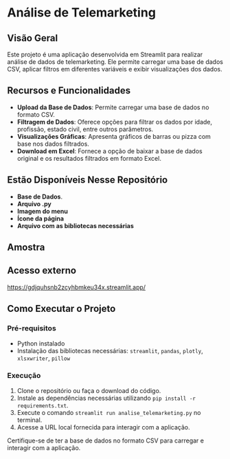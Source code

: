 # Análise de Telemarketing

## Visão Geral

Este projeto é uma aplicação desenvolvida em Streamlit para realizar análise de dados de telemarketing. Ele permite carregar uma base de dados CSV, aplicar filtros em diferentes variáveis e exibir visualizações dos dados.

## Recursos e Funcionalidades

- **Upload da Base de Dados**: Permite carregar uma base de dados no formato CSV.
- **Filtragem de Dados**: Oferece opções para filtrar os dados por idade, profissão, estado civil, entre outros parâmetros.
- **Visualizações Gráficas**: Apresenta gráficos de barras ou pizza com base nos dados filtrados.
- **Download em Excel**: Fornece a opção de baixar a base de dados original e os resultados filtrados em formato Excel.

## Estão Disponíveis Nesse Repositório

- **Base de Dados**.
- **Arquivo .py**
- **Imagem do menu**
- **Ícone da página**
- **Arquivo com as bibliotecas necessárias**

## Amostra


## Acesso externo
https://gdjquhsnb2zcyhbmkeu34x.streamlit.app/

## Como Executar o Projeto

### Pré-requisitos

- Python instalado
- Instalação das bibliotecas necessárias: `streamlit`, `pandas`, `plotly`, `xlsxwriter`, `pillow`
  
### Execução

1. Clone o repositório ou faça o download do código.
2. Instale as dependências necessárias utilizando `pip install -r requirements.txt`.
3. Execute o comando `streamlit run analise_telemarketing.py` no terminal.
4. Acesse a URL local fornecida para interagir com a aplicação.

Certifique-se de ter a base de dados no formato CSV para carregar e interagir com a aplicação.
